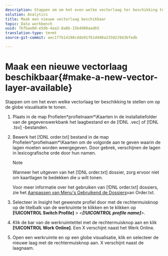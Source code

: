 ```yaml
---
description: Stappen om om het even welke vectorlaag ter beschikking te stellen om op de globe visualisatie te tonen.
solution: Analytics
title: Maak een nieuwe vectorlaag beschikbaar
topic: Data workbench
uuid: 7bfbae0d-e5db-4aa2-8a8b-15b4980aadb5
translation-type: tm+mt
source-git-commit: aec1f7b14198cdde91f61d490a235022943bfedb

---
```



# Maak een nieuwe vectorlaag beschikbaar{#make-a-new-vector-layer-available}

Stappen om om het even welke vectorlaag ter beschikking te stellen om op de globe visualisatie te tonen.

1. Plaats in de map Profielen\*profielnaam*\Kaarten in de installatiefolder van de gegevenswerkbank het laagbestand en de [!DNL .vec] of [!DNL .tsv] -bestanden.
1. Bewerk het [!DNL order.txt] bestand in de map Profielen\*profielnaam*\Kaarten om de volgorde aan te geven waarin de lagen moeten worden weergegeven. Door gebrek, verschijnen de lagen in lexicografische orde door hun namen.

   >[!NOTE]
   >
   >Wanneer het uitgeven van het [!DNL order.txt] dossier, zorg ervoor niet om kaartlagen te bedekken die u wilt tonen.

   Voor meer informatie over het gebruiken van [!DNL order.txt] dossiers, zie het [Aanpassen van Menu&#39;s Gebruikend de Dossiers](../../../../home/c-get-started/c-intf-anlys-ftrs/c-ctm-menus/t-cstm-menus-ordr-files.md#task-a391800a8dd444deb3e1516d5189f999)van Order.txt.

1. Selecteer in Insight het gewenste profiel door met de rechtermuisknop op de titelbalk van de werkruimte te klikken en te klikken op **[!UICONTROL Switch Profile]** > *&lt;**[!UICONTROL profile name]**>*.
1. Klik de bar van de werkruimtetitel met de rechtermuisknop aan en klik **[!UICONTROL Work Online]**. Een X verschijnt naast het Werk Online.
1. Open een werkruimte en op een globe visualisatie, klik en selecteer de nieuwe laag met de rechtermuisknop aan. X verschijnt naast de laagnaam.
